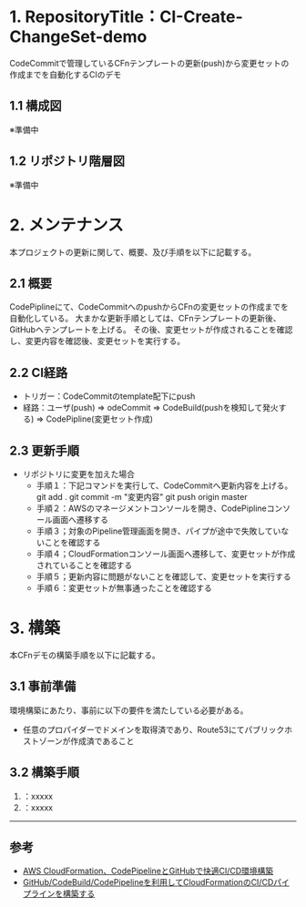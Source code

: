 # 1. RepositoryTitle：CI-Create-ChangeSet-demo
CodeCommitで管理しているCFnテンプレートの更新(push)から変更セットの作成までを自動化するCIのデモ

## 1.1 構成図
※準備中

## 1.2 リポジトリ階層図
※準備中

# 2. メンテナンス
本プロジェクトの更新に関して、概要、及び手順を以下に記載する。

## 2.1 概要
CodePiplineにて、CodeCommitへのpushからCFnの変更セットの作成までを自動化している。
大まかな更新手順としては、CFnテンプレートの更新後、GitHubへテンプレートを上げる。
その後、変更セットが作成されることを確認し、変更内容を確認後、変更セットを実行する。

## 2.2 CI経路
- トリガー：CodeCommitのtemplate配下にpush
- 経路：ユーザ(push) ⇒ odeCommit ⇒ CodeBuild(pushを検知して発火する) ⇒ CodePipline(変更セット作成)

## 2.3 更新手順
- リポジトリに変更を加えた場合
    - 手順１：下記コマンドを実行して、CodeCommitへ更新内容を上げる。
    git add .
    git commit -m "変更内容"
    git push origin master
    - 手順２：AWSのマネージメントコンソールを開き、CodePiplineコンソール画面へ遷移する
    - 手順３；対象のPipeline管理画面を開き、パイプが途中で失敗していないことを確認する
    - 手順４；CloudFormationコンソール画面へ遷移して、変更セットが作成されていることを確認する
    - 手順５；更新内容に問題がないことを確認して、変更セットを実行する
    - 手順６：変更セットが無事通ったことを確認する

# 3. 構築
本CFnデモの構築手順を以下に記載する。

## 3.1 事前準備
環境構築にあたり、事前に以下の要件を満たしている必要がある。
- 任意のプロパイダーでドメインを取得済であり、Route53にてパブリックホストゾーンが作成済であること

## 3.2 構築手順
1. ：xxxxx
2. ：xxxxx

***
## 参考
- [AWS CloudFormation、CodePipelineとGitHubで快適CI/CD環境構築](https://www.blogchin.net/blogs/9ngcyrw80/)
- [GitHub/CodeBuild/CodePipelineを利用してCloudFormationのCI/CDパイプラインを構築する](https://dev.classmethod.jp/articles/developing-cloudformation-ci-cd-pipeline-with-github-codebuild-codepipeline/)